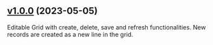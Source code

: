 ## [v1.0.0]( https://github.com/BeverCRM/PCF-EditableTable/releases/tag/v1.0.0) (2023-05-05)

Editable Grid with create, delete, save and refresh functionalities. New records are created as a new line in the grid.
